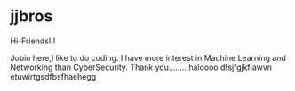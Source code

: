 # jjbros

Hi-Friends!!!


Jobin here,I like to do coding.
I have more interest in Machine Learning and Networking than CyberSecurity.
Thank you........
haloooo
dfsjfgjkfiawvn etuwirtgsdfbsfhaehegg
